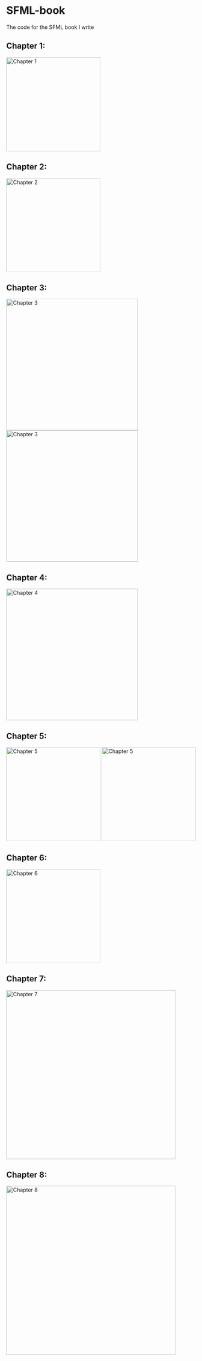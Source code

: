 SFML-book
=========

The code for the SFML book I write

Chapter 1:
----------
<img src="https://raw.githubusercontent.com/Krozark/SFML-book/master/screen/Chapter1.png" alt="Chapter 1" height="250px">

Chapter 2:
----------
<img src="https://raw.githubusercontent.com/Krozark/SFML-book/master/screen/Chapter2.png" alt="Chapter 2" height="250px">

Chapter 3:
----------
<img src="https://raw.githubusercontent.com/Krozark/SFML-book/master/screen/Chapter3a.png" alt="Chapter 3" height="350px">
<img src="https://raw.githubusercontent.com/Krozark/SFML-book/master/screen/Chapter3b.png" alt="Chapter 3" height="350px">

Chapter 4:
----------
<img src="https://raw.githubusercontent.com/Krozark/SFML-book/master/screen/Chapter4.png" alt="Chapter 4" height="350px">

Chapter 5:
----------
<img src="https://raw.githubusercontent.com/Krozark/SFML-book/master/screen/Chapter5a.png" alt="Chapter 5" height="250px">
<img src="https://raw.githubusercontent.com/Krozark/SFML-book/master/screen/Chapter5b.png" alt="Chapter 5" height="250px">

Chapter 6:
----------
<img src="https://raw.githubusercontent.com/Krozark/SFML-book/master/screen/Chapter6.png" alt="Chapter 6" height="250px">

Chapter 7:
----------
<img src="https://raw.githubusercontent.com/Krozark/SFML-book/master/screen/Chapter7.png" alt="Chapter 7" height="450px">

Chapter 8:
----------
<img src="https://raw.githubusercontent.com/Krozark/SFML-book/master/screen/Chapter8.png" alt="Chapter 8" height="450px">
